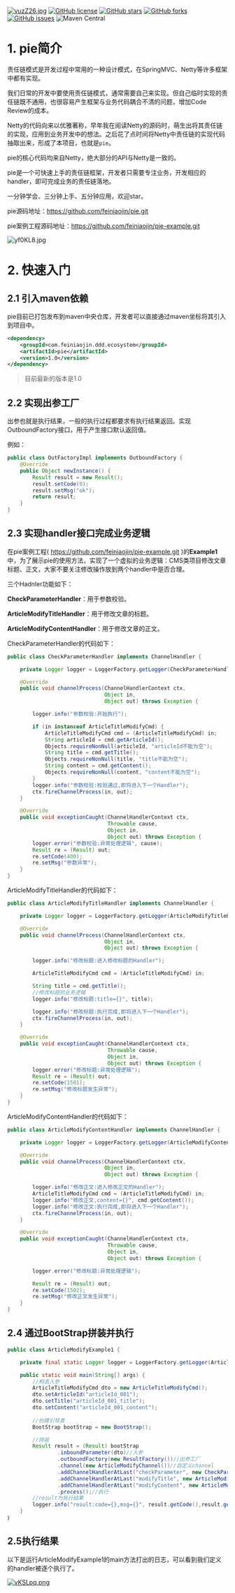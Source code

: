 [![vuzZ26.jpg](https://s1.ax1x.com/2022/08/07/vuzZ26.jpg)](https://imgtu.com/i/vuzZ26)
[![GitHub license](https://img.shields.io/github/license/feiniaojin/pie)](https://github.com/feiniaojin/pie/blob/main/LICENSE)
[![GitHub stars](https://img.shields.io/github/stars/feiniaojin/pie)](https://github.com/feiniaojin/pie/stargazers)
[![GitHub forks](https://img.shields.io/github/forks/feiniaojin/pie)](https://github.com/feiniaojin/pie/network)
[![GitHub issues](https://img.shields.io/github/issues/feiniaojin/pie)](https://github.com/feiniaojin/pie/issues)
![Maven Central](https://img.shields.io/maven-central/v/com.feiniaojin.ddd.ecosystem/pie)
# 1. pie简介

责任链模式是开发过程中常用的一种设计模式，在SpringMVC、Netty等许多框架中都有实现。

我们日常的开发中要使用责任链模式，通常需要自己来实现。但自己临时实现的责任链既不通用，也很容易产生框架与业务代码耦合不清的问题，增加Code Review的成本。

Netty的代码向来以优雅著称，早年我在阅读Netty的源码时，萌生出将其责任链的实现，应用到业务开发中的想法。之后花了点时间将Netty中责任链的实现代码抽取出来，形成了本项目，也就是`pie`。

pie的核心代码均来自Netty，绝大部分的API与Netty是一致的。

pie是一个可快速上手的责任链框架，开发者只需要专注业务，开发相应的handler，即可完成业务的责任链落地。

一分钟学会、三分钟上手、五分钟应用，欢迎star。

pie源码地址：https://github.com/feiniaojin/pie.git

pie案例工程源码地址：https://github.com/feiniaojin/pie-example.git

![yf0KL8.jpg](https://s3.ax1x.com/2021/02/19/yf0KL8.jpg)

# 2. 快速入门

## 2.1 引入maven依赖

pie目前已打包发布到maven中央仓库，开发者可以直接通过maven坐标将其引入到项目中。

```xml
<dependency> 
    <groupId>com.feiniaojin.ddd.ecosystem</groupId>
    <artifactId>pie</artifactId>
    <version>1.0</version>
</dependency>
```
>目前最新的版本是1.0

## 2.2 实现出参工厂

出参也就是执行结果，一般的执行过程都要求有执行结果返回。实现OutboundFactory接口，用于产生接口默认返回值。

例如：

```java
public class OutFactoryImpl implements OutboundFactory {
    @Override
    public Object newInstance() {
        Result result = new Result();
        result.setCode(0);
        result.setMsg("ok");
        return result;
    }
}
```

## 2.3 实现handler接口完成业务逻辑

在pie案例工程( https://github.com/feiniaojin/pie-example.git )的**Example1**中，为了展示pie的使用方法，实现了一个虚拟的业务逻辑：CMS类项目修改文章标题、正文，大家不要关注修改操作放到两个handler中是否合理。

三个Hadnler功能如下：

**CheckParameterHandler**：用于参数校验。

**ArticleModifyTitleHandler**：用于修改文章的标题。

**ArticleModifyContentHandler**：用于修改文章的正文。

CheckParameterHandler的代码如下：

```java
public class CheckParameterHandler implements ChannelHandler {

    private Logger logger = LoggerFactory.getLogger(CheckParameterHandler.class);

    @Override
    public void channelProcess(ChannelHandlerContext ctx,
                               Object in,
                               Object out) throws Exception {

        logger.info("参数校验:开始执行");

        if (in instanceof ArticleTitleModifyCmd) {
            ArticleTitleModifyCmd cmd = (ArticleTitleModifyCmd) in;
            String articleId = cmd.getArticleId();
            Objects.requireNonNull(articleId, "articleId不能为空");
            String title = cmd.getTitle();
            Objects.requireNonNull(title, "title不能为空");
            String content = cmd.getContent();
            Objects.requireNonNull(content, "content不能为空");
        }
        logger.info("参数校验:校验通过,即将进入下一个Handler");
        ctx.fireChannelProcess(in, out);
    }

    @Override
    public void exceptionCaught(ChannelHandlerContext ctx,
                                Throwable cause,
                                Object in,
                                Object out) throws Exception {
        logger.error("参数校验:异常处理逻辑", cause);
        Result re = (Result) out;
        re.setCode(400);
        re.setMsg("参数异常");
    }
}
```

ArticleModifyTitleHandler的代码如下：

```java
public class ArticleModifyTitleHandler implements ChannelHandler {

    private Logger logger = LoggerFactory.getLogger(ArticleModifyTitleHandler.class);

    @Override
    public void channelProcess(ChannelHandlerContext ctx,
                               Object in,
                               Object out) throws Exception {

        logger.info("修改标题:进入修改标题的Handler");

        ArticleTitleModifyCmd cmd = (ArticleTitleModifyCmd) in;

        String title = cmd.getTitle();
        //修改标题的业务逻辑
        logger.info("修改标题:title={}", title);

        logger.info("修改标题:执行完成,即将进入下一个Handler");
        ctx.fireChannelProcess(in, out);
    }

    @Override
    public void exceptionCaught(ChannelHandlerContext ctx,
                                Throwable cause,
                                Object in,
                                Object out) throws Exception {
        logger.error("修改标题:异常处理逻辑");
        Result re = (Result) out;
        re.setCode(1501);
        re.setMsg("修改标题发生异常");
    }
}
```

ArticleModifyContentHandler的代码如下：
```java
public class ArticleModifyContentHandler implements ChannelHandler {

    private Logger logger = LoggerFactory.getLogger(ArticleModifyContentHandler.class);

    @Override
    public void channelProcess(ChannelHandlerContext ctx,
                               Object in,
                               Object out) throws Exception {

        logger.info("修改正文:进入修改正文的Handler");
        ArticleTitleModifyCmd cmd = (ArticleTitleModifyCmd) in;
        logger.info("修改正文,content={}", cmd.getContent());
        logger.info("修改正文:执行完成,即将进入下一个Handler");
        ctx.fireChannelProcess(in, out);
    }

    @Override
    public void exceptionCaught(ChannelHandlerContext ctx,
                                Throwable cause,
                                Object in,
                                Object out) throws Exception {

        logger.error("修改标题:异常处理逻辑");

        Result re = (Result) out;
        re.setCode(1502);
        re.setMsg("修改正文发生异常");
    }
}

```

## 2.4 通过BootStrap拼装并执行 

```java
public class ArticleModifyExample1 {

    private final static Logger logger = LoggerFactory.getLogger(ArticleModifyExample1.class);

    public static void main(String[] args) {
        //构造入参
        ArticleTitleModifyCmd dto = new ArticleTitleModifyCmd();
        dto.setArticleId("articleId_001");
        dto.setTitle("articleId_001_title");
        dto.setContent("articleId_001_content");
        
        //创建引导类
        BootStrap bootStrap = new BootStrap();

		//拼装
        Result result = (Result) bootStrap
                .inboundParameter(dto)//入参
                .outboundFactory(new ResultFactory())//出参工厂
                .channel(new ArticleModifyChannel())//自定义channel
                .addChannelHandlerAtLast("checkParameter", new CheckParameterHandler())//第一个handler
                .addChannelHandlerAtLast("modifyTitle", new ArticleModifyTitleHandler())//第二个handler
                .addChannelHandlerAtLast("modifyContent", new ArticleModifyContentHandler())//第三个handler
                .process();//执行
        //result为执行结果
        logger.info("result:code={},msg={}", result.getCode(),result.getMsg());
    }
｝
```
## 2.5执行结果

以下是运行ArticleModifyExample1的main方法打出的日志，可以看到我们定义的handler被逐个执行了。

[![vKSLpq.png](https://s1.ax1x.com/2022/08/07/vKSLpq.png)](https://imgtu.com/i/vKSLpq)

